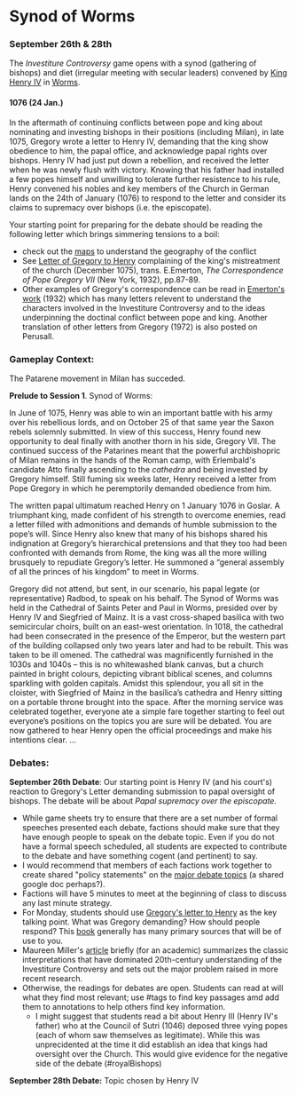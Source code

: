 # Synod of Worms

### September 26th & 28th

The _Investiture Controversy_ game opens with a synod (gathering of bishops) and diet (irregular meeting with secular leaders) convened by [King Henry IV](https://www-oxfordreference-com.proxy.library.carleton.ca/view/10.1093/acref/9780227679319.001.0001/acref-9780227679319-e-1281?rskey=ra0G1z\&result=1) in [Worms](https://www-oxfordreference-com.proxy.library.carleton.ca/view/10.1093/acref/9780227679319.001.0001/acref-9780227679319-e-3069?rskey=Oc8iSt\&result=16).&#x20;

#### 1076 (24 Jan.)

In the aftermath of continuing conflicts between pope and king about nominating and investing bishops in their positions (including Milan), in late 1075, Gregory wrote a letter to Henry IV, demanding that the king show obedience to him, the papal office, and acknowledge papal rights over bishops. Henry IV had just put down a rebellion, and received the letter when he was newly flush with victory. Knowing that his father had installed a few popes himself and unwilling to tolerate further resistence to his rule, Henry convened his nobles and key members of the Church in German lands on the 24th of January (1076) to respond to the letter and consider its claims to supremacy over bishops (i.e. the episcopate).&#x20;

Your starting point for preparing for the debate should be reading the following letter which brings simmering tensions to a boil:

* check out the [maps](../investiture-controversy-game/maps.md) to understand the geography of the conflict
* See [Letter of Gregory to Henry](https://app.perusall.com/courses/medieval-religious-life-2022/brian-tierney-the-crisis-of-church-and-state-1050-1300-with-selected-documents-prentice-hall-inc-1964?assignmentId=FMpEFGGRusKZfRNTR\&part=1) complaining of the king's mistreatment of the church (December 1075), trans. E.Emerton, _The Correspondence of Pope Gregory VII_ (New York, 1932), pp.87-89.
* Other examples of Gregory's correspondence can be read in [Emerton's work](https://app.perusall.com/courses/medieval-religious-life-2022/records-of-civilization-ephraim-emerton-the-correspondence-of-pope-gregory-vii\_-selected-letters-from-the-registrum-columbia-university-press-1991?assignmentId=yG3qqEKTDs6LPzAuK\&part=1) (1932) which has many letters relevent to understand the characters involved in the Investiture Controversy and to the ideas underpinning the doctinal conflict between pope and king. Another translation of other letters from Gregory (1972) is also posted on Perusall.&#x20;

### Gameplay Context:

The Patarene movement in Milan has succeded.&#x20;

**Prelude to Session 1**. Synod of Worms:&#x20;

In June of 1075, Henry was able to win an important battle with his army over his rebellious lords, and on October 25 of that same year the Saxon rebels solemnly submitted. In view of this success, Henry found new opportunity to deal finally with another thorn in his side, Gregory VII. The continued success of the Patarines meant that the powerful archbishopric of Milan remains in the hands of the Roman camp, with Erlembald's candidate Atto finally ascending to the _cathedra_ and being invested by Gregory himself. Still fuming six weeks later, Henry received a letter from Pope Gregory in which he peremptorily demanded obedience from him.&#x20;

The written papal ultimatum reached Henry on 1 January 1076 in Goslar. A triumphant king, made confident of his strength to overcome enemies, read a letter filled with admonitions and demands of humble submission to the pope’s will. Since Henry also knew that many of his bishops shared his indignation at Gregory’s hierarchical pretensions and that they too had been confronted with demands from Rome, the king was all the more willing brusquely to repudiate Gregory’s letter. He summoned a “general assembly of all the princes of his kingdom” to meet in Worms.&#x20;

Gregory did not attend, but sent, in our scenario, his papal legate (or representative) Radbod, to speak on his behalf. The Synod of Worms was held in the Cathedral of Saints Peter and Paul in Worms, presided over by Henry IV and Siegfried of Mainz. It is a vast cross-shaped basilica with two semicircular choirs, built on an east-west orientation. In 1018, the cathedral had been consecrated in the presence of the Emperor, but the western part of the building collapsed only two years later and had to be rebuilt. This was taken to be ill omened. The cathedral was magnificently furnished in the 1030s and 1040s – this is no whitewashed blank canvas, but a church painted in bright colours, depicting vibrant biblical scenes, and columns sparkling with golden capitals. Amidst this splendour, you all sit in the cloister, with Siegfried of Mainz in the basilica’s cathedra and Henry sitting on a portable throne brought into the space. After the morning service was celebrated together, everyone ate a simple fare together starting to feel out everyone’s positions on the topics you are sure will be debated. You are now gathered to hear Henry open the official proceedings and make his intentions clear. …

### Debates:&#x20;

**September 26th Debate**: Our starting point is Henry IV (and his court's) reaction to Gregory's Letter demanding submission to papal oversight of bishops. The debate will be about _Papal supremacy over the episcopate._

* While game sheets try to ensure that there are a set number of formal speeches presented each debate, factions should make sure that they have enough people to speak on the debate topic. Even if you do not have a formal speech scheduled, all students are expected to contribute to the debate and have something cogent (and pertinent) to say.&#x20;
* I would recommend that members of each factions work together to create shared "policy statements" on the [major debate topics](../investiture-controversy-game/key-ideas.md#debate-topics) (a shared google doc perhaps?).&#x20;
* Factions will have 5 minutes to meet at the beginning of class to discuss any last minute strategy.
* For Monday, students should use [Gregory's letter to Henry](https://app.perusall.com/courses/medieval-religious-life-2022/brian-tierney-the-crisis-of-church-and-state-1050-1300-with-selected-documents-prentice-hall-inc-1964?assignmentId=FMpEFGGRusKZfRNTR\&part=1) as the key talking point. What was Gregory demanding? How should people respond? This [book](https://app.perusall.com/courses/medieval-religious-life-2022/\_/dashboard/assignments/qAPP4gguqbp6kdEX8) generally has many primary sources that  will be of use to you.&#x20;
* Maureen Miller's [article](https://app.perusall.com/courses/medieval-religious-life-2022/miller-the-crisis-in-the-investiture-crisis-narrative-history-compass-2009?assignmentId=oxCGExD5nr8khvfNW\&part=1) briefly (for an academic) summarizes the classic interpretations that have dominated 20th-century understanding of the Investiture Controversy and sets out the major problem raised in more recent research.
* Otherwise, the readings for debates are open. Students can read at will what they find most relevant; use #tags to find key passages amd add them to annotations to help others find key information.
  * I might suggest that students read a bit about Henry III (Henry IV's father) who at the Council of Sutri (1046) deposed three vying popes (each of whom saw themselves as legitimate). While this was unprecidented at the time it did establish an idea that kings had oversight over the Church. This would give evidence for the negative side of the debate (#royalBishops)



**September 28th Debate:** Topic chosen by Henry IV

